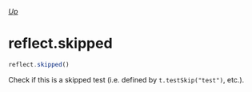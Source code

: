 *[Up](../reflection.md)*

# reflect.skipped

```js
reflect.skipped()
```

Check if this is a skipped test (i.e. defined by `t.testSkip("test")`, etc.).
